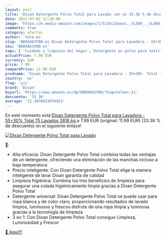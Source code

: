```yaml
---
layout: post
title: 'Dixan Detergente Polvo Total para Lavado con un 33.36 % de descuento'
date: 2021-07-02 12:29:09
image: 'https://m.media-amazon.com/images/I/513Xc1XuwvL._SL500_._SL400_.jpg'
comments: true
category: ofertas
author: 'tole.es'
slug: 'B00XA63YB8-es Dixan Detergente Polvo Total para Lavadora - 55+30% Total...'
sku: 'B00XA63YB8-es'
tags: [ 'Cuidado y limpieza del hogar','Detergente en polvo para textiles','Productos para la lavandería','Salud y cuidado personal','detergente','dixan', ]
actualPrice: 7.99 EUR
currency: EUR
price: 7.99
comparePrice: 11.99 EUR
prodname: 'Dixan Detergente Polvo Total para Lavadora - 55+30%  Total 75 Lavados  3816 kg '
country: 'es'
flag: '🇪🇸'
brand: 'Dixan'
buyurl: 'https://www.amazon.es/dp/B00XA63YB8/?tag=tolees-21'
descuento: '33.36'
average: '11.3076923076923'
---
```


En este momento está [Dixan Detergente Polvo Total para Lavadora - 55+30%  Total 75 Lavados  3816 kg ](https://www.amazon.es/dp/B00XA63YB8/?tag=tolees-21) a 7.99 EUR (original: 11.99 EUR) (33.36 %  de descuento) en el siguiente enlace!

[![Dixan Detergente Polvo Total para Lavado](https://m.media-amazon.com/images/I/513Xc1XuwvL._SL500_._SL400_.jpg)](https://www.amazon.es/dp/B00XA63YB8/?tag=tolees-21)

🔎:

- Alta eficacia: Dixan Detergente Polvo Total combina todas las ventajas de un detergente, ofreciendo una eliminación de las manchas incluso a baja temperatura
- Precio inteligente: Con Dixan Detergente Polvo Total elige la manera inteligente de lavar Dixan garantía de calidad
- Limpieza higiénica: Combina los tres beneficios de limpieza para asegurar una colada higiénicamente limpia gracias a Dixan Detergente Polvo Total
- Detergente universal: Dixan Detergente Polvo Total se puede usar para ropa blanca y de color claro, proporcionando resultados de lavado limpios, luminosos y frescos disfrute de una ropa limpia y luminosa gracias a la tecnología de limpieza
- 3 en 1: Con Dixan Detergente Polvo Total consigue Limpieza, Luminosidad y Frescor

[🛒 Aquí!!!](https://www.amazon.es/dp/B00XA63YB8/?tag=tolees-21)
